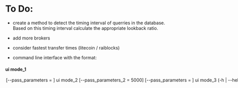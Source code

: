 <h1>To Do:</h1>


- create a method to detect the timing interval of querries in the database. Based on this timing interval calculate the appropriate lookback ratio.

- add more brokers

- consider fastest transfer times (litecoin / raiblocks)

- command line interface with the format:
<h4>
ui mode_1 <option> <option> [--pass_parameters = <variable>]
ui mode_2 <option> [--pass_parameters_2 = 5000] [--pass_parameters = <variable>]
ui mode_3 (-h | --help | --version)
</h4>
